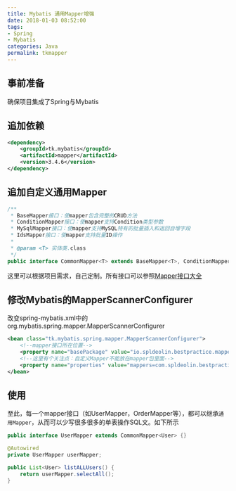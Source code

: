 ```yaml
---
title: Mybatis 通用Mapper增强
date: 2018-01-03 08:52:00
tags:
- Spring
- Mybatis
categories: Java
permalink: tkmapper
---
```


## 事前准备

确保项目集成了Spring与Mybatis

## 追加依赖

```xml
<dependency>
    <groupId>tk.mybatis</groupId>
    <artifactId>mapper</artifactId>
    <version>3.4.6</version>
</dependency>
```

## 追加自定义通用Mapper

```java
/**
 * BaseMapper接口：使mapper包含完整的CRUD方法
 * ConditionMapper接口：使mapper支持Condition类型参数
 * MySqlMapper接口：使mapper支持MySQL特有的批量插入和返回自增字段
 * IdsMapper接口：使mapper支持批量ID操作
 *
 * @param <T> 实体类.class
 */
public interface CommonMapper<T> extends BaseMapper<T>, ConditionMapper<T>, MySqlMapper<T>, IdsMapper<T> {}
```

这里可以根据项目需求，自己定制。所有接口可以参照[Mapper接口大全](https://mapperhelper.github.io/all/ "Mapper接口大全")

## 修改Mybatis的MapperScannerConfigurer

改变spring-mybatis.xml中的org.mybatis.spring.mapper.MapperScannerConfigurer

```xml
<bean class="tk.mybatis.spring.mapper.MapperScannerConfigurer">
    <!--mapper接口所在位置-->
    <property name="basePackage" value="io.spldeolin.bestpractice.mapper" />
    <!--这里有个关注点：自定义Mapper不能放在mapper包里面-->
    <property name="properties" value="mappers=com.spldeolin.bestpractice.bean.CommonMapper" />
</bean>
```

## 使用

至此，每一个mapper接口（如UserMapper，OrderMapper等），都可以继承`通用Mapper`，从而可以少写很多很多的单表操作SQL文。如下所示

~~~java
public interface UserMapper extends CommonMapper<User> {}
~~~

~~~java
@Autowired
private UserMapper userMapper;

public List<User> listALLUsers() {
    return userMapper.selectAll();
}

~~~

